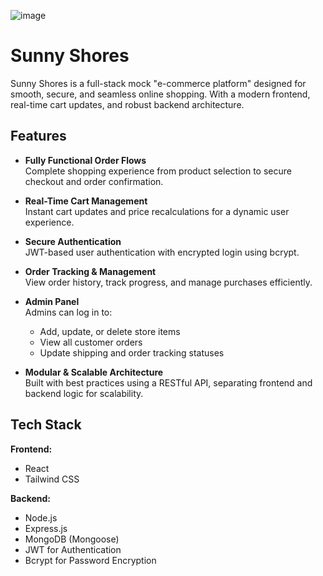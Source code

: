 ![image](https://github.com/user-attachments/assets/e32d942d-4844-409c-8292-a792b7227d5f)

# Sunny Shores

Sunny Shores is a full-stack mock "e-commerce platform" designed for smooth, secure, and seamless online shopping. With a modern frontend, real-time cart updates, and robust backend architecture.

## Features

- **Fully Functional Order Flows**  
  Complete shopping experience from product selection to secure checkout and order confirmation.

- **Real-Time Cart Management**  
  Instant cart updates and price recalculations for a dynamic user experience.

- **Secure Authentication**  
  JWT-based user authentication with encrypted login using bcrypt.

- **Order Tracking & Management**  
  View order history, track progress, and manage purchases efficiently.

- **Admin Panel**  
  Admins can log in to:
  - Add, update, or delete store items
  - View all customer orders
  - Update shipping and order tracking statuses

- **Modular & Scalable Architecture**  
  Built with best practices using a RESTful API, separating frontend and backend logic for scalability.

## Tech Stack

**Frontend:**
- React
- Tailwind CSS

**Backend:**
- Node.js
- Express.js
- MongoDB (Mongoose)
- JWT for Authentication
- Bcrypt for Password Encryption
